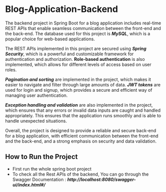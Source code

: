# Blog-Application-Backend
The backend project in Spring Boot for a blog application includes real-time REST APIs that enable seamless communication between the front-end and the back-end. The database used for this project is **_MySQL_**, which is a popular choice for web-based applications.

The REST APIs implemented in this project are secured using **_Spring Security_**, which is a powerful and customizable framework for authentication and authorization. **Role-based authentication** is also implemented, which allows for different levels of access based on user roles.

**_Pagination and sorting_** are implemented in the project, which makes it easier to navigate and filter through large amounts of data. **_JWT tokens_** are used for login and signup, which provides a secure and efficient way of managing user authentication.

**_Exception handling and validation_** are also implemented in the project, which ensures that any errors or invalid data inputs are caught and handled appropriately. This ensures that the application runs smoothly and is able to handle unexpected situations.

Overall, the project is designed to provide a reliable and secure back-end for a blog application, with efficient communication between the front-end and the back-end, and a strong emphasis on security and data validation.


## How to Run the Project
* First run the whole spring boot project
* To check all the Rest APIs of the backend, You can go through the Swagger Documentation : ***http://localhost:8080/swagger-ui/index.html#/***

